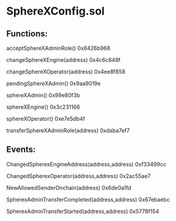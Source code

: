 # SphereXConfig.sol

## Functions:

acceptSphereXAdminRole() 0x8426b968

changeSphereXEngine(address) 0x4c6c848f

changeSphereXOperator(address) 0x4ee8f858

pendingSphereXAdmin() 0x9aa9019e

sphereXAdmin() 0x99e80f3b

sphereXEngine() 0x3c231166

sphereXOperator() 0xe7e5db4f

transferSphereXAdminRole(address) 0xdaba7ef7

## Events:

ChangedSpherexEngineAddress(address,address) 0xf33499cc

ChangedSpherexOperator(address,address) 0x2ac55ae7

NewAllowedSenderOnchain(address) 0x6de0a1fd

SpherexAdminTransferCompleted(address,address) 0x67ebaebc

SpherexAdminTransferStarted(address,address) 0x5778f154
